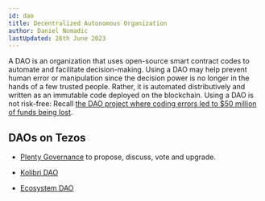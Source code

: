 ```yaml
---
id: dao
title: Decentralized Autonomous Organization
author: Daniel Nomadic
lastUpdated: 26th June 2023
---
```


A DAO is an organization that uses open-source smart contract codes to automate and facilitate decision-making.
Using a DAO may help prevent human error or manipulation since the decision power is no longer in the hands of a few trusted people. Rather, it is automated distributively and written as an immutable code deployed on the blockchain.
Using a DAO is not risk-free: Recall [the DAO project where coding errors led to \$50 million of funds being lost](https://www.coindesk.com/understanding-dao-hack-journalists).

## DAOs on Tezos

- [Plenty Governance](https://www.plentydefi.com/vote) to propose, discuss, vote and upgrade.

- [Kolibri DAO](https://governance.kolibri.finance/)

- [Ecosystem DAO](https://tezoscommons.org/ecosystem-dao/) 
